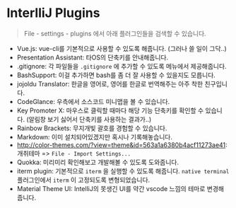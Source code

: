 # InterlliJ Plugins

> File - settings - plugins 에서 아래 플러그인들을 검색할 수 있습니다.

- Vue.js: vue-cli를 기본적으로 사용할 수 있도록 해줍니다. (그러나 쓸 일이 그닥..)
- Presentation Assistant: 타OS의 단축키를 안내해줍니다.
- .gitignore: 각 파일들을 `.gitignore` 에 추가할 수 있도록 메뉴에서 제공해줍니다.
- BashSupport: 이걸 추가하면 bash를 좀 더 잘 사용할 수 있을지도 모릅니다.
- jojoldu Translator: 한글을 영어로, 영어를 한글로 번역해주는 아주 착한 친구입니다.
- CodeGlance: 우측에서 소스코드 미니맵을 볼 수 있습니다.
- Key Promoter X: 마우스로 클릭할 때마다 해당 기능 단축키를 확인할 수 있습니다. (알림창 보기 싫어서 단축키를 사용하는 결과가..)
- Rainbow Brackets: 무지개빛 괄호를 경험할 수 있습니다.
- Markdown: 이미 설치되어있겠지만 혹시나 기록해놓습니다.
- http://color-themes.com/?view=theme&id=563a1a6380b4acf11273ae41: 개취테마 => `File - Import Settings...`
- Quokka: 미리미리 확인해보고 개발해볼 수 있도록 도와줍니다.
- iterm plugin: 기본적으로 `iterm` 을 실행할 수 있도록 해줍니다. `native terminal` 플러그인에서 `iterm` 이 고정되도록 변형되었습니다.
- Material Theme UI: IntelliJ의 못생긴 UI를 약간 vscode 느낌의 테마로 변경해줍니다.
